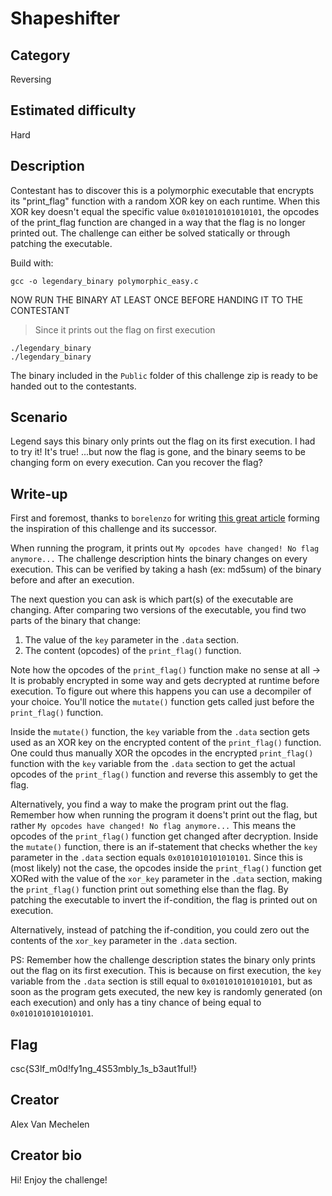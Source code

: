 # Shapeshifter

## Category
Reversing

## Estimated difficulty
Hard

## Description
Contestant has to discover this is a polymorphic executable that encrypts its "print_flag" function with a random XOR key on each runtime. When this XOR key doesn't equal the specific value `0x0101010101010101`, the opcodes of the print_flag function are changed in a way that the flag is no longer printed out. The challenge can either be solved statically or through patching the executable.

Build with:
```
gcc -o legendary_binary polymorphic_easy.c
```
NOW RUN THE BINARY AT LEAST ONCE BEFORE HANDING IT TO THE CONTESTANT
> Since it prints out the flag on first execution
```
./legendary_binary
./legendary_binary
```

The binary included in the `Public` folder of this challenge zip is ready to be handed out to the contestants.

## Scenario
Legend says this binary only prints out the flag on its first execution.
I had to try it!
It's true!
...but now the flag is gone, and the binary seems to be changing form on every execution.
Can you recover the flag?

## Write-up
First and foremost, thanks to `borelenzo` for writing [this great article](https://borelenzo.github.io/mutant/2020/05/05/polymorphic1) forming the inspiration of this challenge and its successor.

When running the program, it prints out `My opcodes have changed! No flag anymore...`
The challenge description hints the binary changes on every execution. This can be verified by taking a hash (ex: md5sum) of the binary before and after an execution.

The next question you can ask is which part(s) of the executable are changing. After comparing two versions of the executable, you find two parts of the binary that change:

 1. The value of the `key` parameter in the `.data` section.
 2. The content (opcodes) of the `print_flag()` function.

Note how the opcodes of the `print_flag()` function make no sense at all -> It is probably encrypted in some way and gets decrypted at runtime before execution. To figure out where this happens you can use a decompiler of your choice. You'll notice the `mutate()` function gets called just before the `print_flag()` function.

Inside the `mutate()` function, the `key` variable from the `.data` section gets used as an XOR key on the encrypted content of the `print_flag()` function. One could thus manually XOR the opcodes in the encrypted `print_flag()` function with the `key` variable from the `.data` section to get the actual opcodes of the `print_flag()` function and reverse this assembly to get the flag.

Alternatively, you find a way to make the program print out the flag. Remember how when running the program it doens't print out the flag, but rather `My opcodes have changed! No flag anymore...` This means the opcodes of the `print_flag()` function get changed after decryption. Inside the `mutate()` function, there is an if-statement that checks whether the `key` parameter in the `.data` section equals `0x0101010101010101`. Since this is (most likely) not the case, the opcodes inside the `print_flag()` function get XORed with the value of the `xor_key` parameter in the `.data` section, making the `print_flag()` function print out something else than the flag. By patching the executable to invert the if-condition, the flag is printed out on execution.

Alternatively, instead of patching the if-condition, you could zero out the contents of the `xor_key` parameter in the `.data` section.

PS: Remember how the challenge description states the binary only prints out the flag on its first execution. This is because on first execution, the `key` variable from the `.data` section is still equal to `0x0101010101010101`, but as soon as the program gets executed, the new key is randomly generated (on each execution) and only has a tiny chance of being equal to `0x0101010101010101`.

## Flag
csc{S3lf_m0d!fy1ng_4S53mbly_1s_b3aut1ful!}

## Creator
Alex Van Mechelen

## Creator bio
Hi! Enjoy the challenge!
